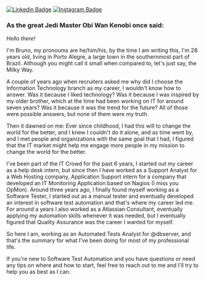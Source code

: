 [![Linkedin Badge](https://img.shields.io/badge/-LinkedIn-blue?style=flat&logo=LinkedIn&logoColor=white)](https://www.linkedin.com/in/brunorbr/)
[![Instagram Badge](https://img.shields.io/badge/-Instagram-C13584?style=flat&logo=Instagram&logoColor=white)](https://www.instagram.com/b.ru.no)

### As the great Jedi Master Obi Wan Kenobi once said:

_Hello there!_

I'm Bruno, my pronoums are he/him/his, by the time I am writing this, I'm 28 years old, living in Porto Alegre, a large town in the southernmost part of Brazil. Although you might call it small when compared to, let's just say, the Milky Way.

A couple of years ago when recruiters asked me why did I choose the Information Technology branch as my career, I wouldn't know how to answer. Was it because I liked technology? Was it because I was inspired by my older brother, which at the time had been working on IT for around seven years? Was it because it was the trend for the future? All of those were possible answers, but none of them were my truth.

Then it dawned on me: Ever since childhood, I had this will to change the world for the better, and I knew I couldn't do it alone, and as time went by, and I met people and organizations with the same goal that I had, I figured that the IT market might help me engage more people in my mission to change the world for the better.

I've been part of the IT Crowd for the past 6 years, I started out my career as a help desk intern, but since then I have worked as a Support Analyst for a Web Hosting company, Application Support intern for a company that developed an IT Monitoring Application based on Nagios (I miss you OpMon). Around three years ago, I finally found myself working as a Software Tester, I started out as a manual tester and eventually developed an interest in software test automation and that's where my career led me. For around a years I also worked as a Atlassian Consultant, eventually applying my automation skills whenever it was needed, but I eventually figured that Quality Assurance was the career I wanted for myself.

So here I am, working as an Automated Tests Analyst for @dbserver, and that's the summary for what I've been doing for most of my professional life.

If you're new to Software Test Automation and you have questions or need any tips on where and how to start, feel free to reach out to me and I'll try to help you as best as I can.

